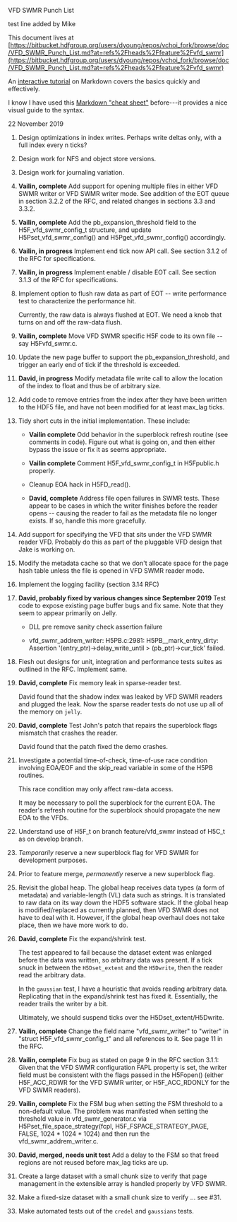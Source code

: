 VFD SWMR Punch List

test line added by Mike

This document lives at [https://bitbucket.hdfgroup.org/users/dyoung/repos/vchoi_fork/browse/doc/VFD_SWMR_Punch_List.md?at=refs%2Fheads%2Ffeature%2Fvfd_swmr](https://bitbucket.hdfgroup.org/users/dyoung/repos/vchoi_fork/browse/doc/VFD_SWMR_Punch_List.md?at=refs%2Fheads%2Ffeature%2Fvfd_swmr)

An [interactive tutorial](https://www.markdowntutorial.com/) on Markdown
covers the basics quickly and effectively.

I know I have used this [Markdown "cheat
sheet"](https://commonmark.org/help/) before---it provides a nice visual
guide to the syntax.

22 November 2019

1.  Design optimizations in index writes. Perhaps write deltas only,
    with a full index every n ticks?

2.  Design work for NFS and object store versions.

3.  Design work for journaling variation.

4.  **Vailin, complete** Add support for opening multiple files in either VFD SWMR writer or
    VFD SWMR writer mode. See addition of the EOT queue in section 3.2.2
    of the RFC, and related changes in sections 3.3 and 3.3.2.

5.  **Vailin, complete** Add the pb\_expansion\_threshold field to the
    H5F\_vfd\_swmr\_config\_t structure, and update
    H5Pset\_vfd\_swmr\_config() and
    H5Pget\_vfd\_swmr\_config() accordingly.

6.  **Vailin, in progress** Implement end tick now API call. See section 3.1.2 of the RFC for
    specifications.

7.  **Vailin, in progress** Implement enable / disable EOT call. See section 3.1.3 of the RFC
    for specifications.

8.  Implement option to flush raw data as part of EOT -- write
    performance test to characterize the performance hit.

    Currently, the raw data is always flushed at EOT.  We need a
    knob that turns on and off the raw-data flush.

9.  **Vailin, complete** Move VFD SWMR specific H5F code to its own file -- say
    H5Fvfd\_swmr.c.

10. Update the new page buffer to support the pb\_expansion\_threshold,
    and trigger an early end of tick if the threshold is exceeded.

11. **David, in progress** Modify metadata file write call to allow the location of the index
    to float and thus be of arbitrary size.

12. Add code to remove entries from the index after they have been
    written to the HDF5 file, and have not been modified for at least
    max\_lag ticks.

13. Tidy short cuts in the initial implementation. These include:

    -   **Vailin complete** Odd behavior in the superblock refresh routine (see comments in
        code). Figure out what is going on, and then either bypass the
        issue or fix it as seems appropriate.

    -   **Vailin complete** Comment H5F\_vfd\_swmr\_config\_t in H5Fpublic.h properly.

    -   Cleanup EOA hack in H5FD\_read().

    -   **David, complete** Address file open failures in SWMR tests. These
        appear to be cases in which the writer finishes before the reader
        opens -- causing the reader to fail as the metadata file no longer
        exists. If so, handle this more gracefully.

14. Add support for specifying the VFD that sits under the VFD SWMR
    reader VFD. Probably do this as part of the pluggable VFD design
    that Jake is working on.

15. Modify the metadata cache so that we don't allocate space for the
    page hash table unless the file is opened in VFD SWMR reader mode.

16. Implement the logging facility (section 3.14 RFC)

17. **David, probably fixed by various changes since September 2019** Test code
to expose existing page buffer bugs and fix same. Note that they seem to appear
primarily on Jelly.

    -   DLL pre remove sanity check assertion failure

    -   vfd\_swmr\_addrem\_writer: H5PB.c:2981:
        H5PB\_\_mark\_entry\_dirty: Assertion
        '(entry\_ptr)-\>delay\_write\_until \> (pb\_ptr)-\>cur\_tick'
        failed.

18. Flesh out designs for unit, integration and performance tests suites
    as outlined in the RFC. Implement same.

19. **David, complete** Fix memory leak in sparse-reader test.

    David found that the shadow index was leaked by VFD SWMR readers
    and plugged the leak.  Now the sparse reader tests do not use up
    all of the memory on `jelly`.

20. **David, complete** Test John's patch that repairs the superblock flags
    mismatch that crashes the reader.

    David found that the patch fixed the demo crashes.

21. Investigate a potential time-of-check, time-of-use race condition
    involving EOA/EOF and the skip\_read variable in some of the H5PB
    routines.

    This race condition may only affect raw-data access.

    It may be necessary to poll the superblock for the current EOA.
    The reader's refresh routine for the superblock should propagate the new
    EOA to the VFDs.

22. Understand use of H5F\_t on branch feature/vfd\_swmr instead of
    H5C\_t as on develop branch.

23. *Temporarily* reserve a new superblock flag for VFD SWMR for
    development purposes.

24. Prior to feature merge, *permanently* reserve a new superblock flag.

25. Revisit the global heap. The global heap receives data types (a form
    of metadata) and variable-length (VL) data such as strings. It is
    translated to raw data on its way down the HDF5 software stack. If
    the global heap is modified/replaced as currently planned, then VFD
    SWMR does not have to deal with it. However, if the global heap
    overhaul does not take place, then we have more work to do.

26. **David, complete** Fix the expand/shrink test.

    The test appeared to fail because the dataset extent was enlarged
    before the data was written, so arbitrary data was present.
    If a tick snuck in between the `H5Dset_extent` and
    the `H5Dwrite`, then the reader read the arbitrary data.

    In the `gaussian` test, I have a heuristic that avoids reading
    arbitrary data.  Replicating that in the expand/shrink test has
    fixed it.  Essentially, the reader trails the writer by a bit.

    Ultimately, we should suspend ticks over the H5Dset_extent/H5Dwrite.

27. **Vailin, complete** Change the field name "vfd_swmr_writer" to "writer" in 
    "struct H5F_vfd_swmr_config_t" and all references to it.  See page 11 in the RFC.

28. **Vailin, complete** Fix bug as stated on page 9 in the RFC section 3.1.1:
    Given that the VFD SWMR configuration FAPL property is set, the writer field must
    be consistent with the flags passed in the H5Fopen() (either H5F_ACC_RDWR for the 
    VFD SWMR writer, or H5F_ACC_RDONLY for the VFD SWMR readers).

29. **Vailin, complete** Fix the FSM bug when setting the FSM threshold to a non-default value.
    The problem was manifested when setting the threshold value in vfd_swmr_generator.c via
    H5Pset_file_space_strategy(fcpl, H5F_FSPACE_STRATEGY_PAGE, FALSE, 1024 * 1024 * 1024) and
    then run the vfd_swmr_addrem_writer.c.

30. **David, merged, needs unit test** Add a delay to the FSM so that
    freed regions are not reused before max_lag ticks are up.

31. Create a large dataset with a small chunk size to verify that
    page management in the extensible array is handled properly by
    VFD SWMR.

32. Make a fixed-size dataset with a small chunk size to verify ... see #31.

33. Make automated tests out of the `credel` and `gaussians` tests.
